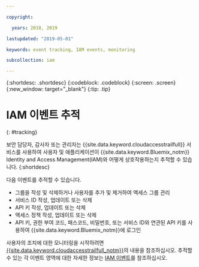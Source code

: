 ```yaml
---

copyright:

  years: 2018, 2019

lastupdated: "2019-05-01"

keywords: event tracking, IAM events, monitoring

subcollection: iam

---
```


{:shortdesc: .shortdesc}
{:codeblock: .codeblock}
{:screen: .screen}
{:new_window: target="_blank"}
{:tip: .tip}

# IAM 이벤트 추적
{: #tracking}

보안 담당자, 감사자 또는 관리자는 {{site.data.keyword.cloudaccesstrailfull}} 서비스를 사용하여 사용자 및 애플리케이션이 {{site.data.keyword.Bluemix_notm}} Identity and Access Management(IAM)와 어떻게 상호작용하는지 추적할 수 있습니다.
{:shortdesc}

다음 이벤트를 추적할 수 있습니다.

* 그룹을 작성 및 삭제하거나 사용자를 추가 및 제거하여 액세스 그룹 관리
* 서비스 ID 작성, 업데이트 또는 삭제
* API 키 작성, 업데이트 또는 삭제
* 액세스 정책 작성, 업데이트 또는 삭제
* API 키, 권한 부여 코드, 패스코드, 비밀번호, 또는 서비스 ID와 연관된 API 키를 사용하여 {{site.data.keyword.Bluemix_notm}}에 로그인

사용자의 조치에 대한 모니터링을 시작하려면 [{{site.data.keyword.cloudaccesstrailfull_notm}}](/docs/services/cloud-activity-tracker?topic=cloud-activity-tracker-getting-started)의 내용을 참조하십시오. 추적할 수 있는 각 이벤트 영역에 대한 자세한 정보는 [IAM 이벤트](/docs/services/cloud-activity-tracker?topic=cloud-activity-tracker-at_events_iam)를 참조하십시오.
